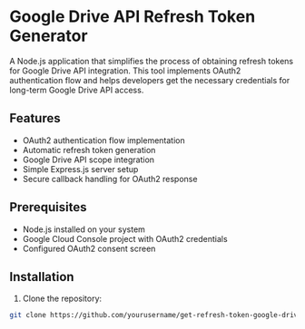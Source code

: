 # Google Drive API Refresh Token Generator

A Node.js application that simplifies the process of obtaining refresh tokens for Google Drive API integration. This tool implements OAuth2 authentication flow and helps developers get the necessary credentials for long-term Google Drive API access.

## Features

- OAuth2 authentication flow implementation
- Automatic refresh token generation
- Google Drive API scope integration
- Simple Express.js server setup
- Secure callback handling for OAuth2 response

## Prerequisites

- Node.js installed on your system
- Google Cloud Console project with OAuth2 credentials
- Configured OAuth2 consent screen

## Installation

1. Clone the repository:
```bash
git clone https://github.com/yourusername/get-refresh-token-google-driver-api.git